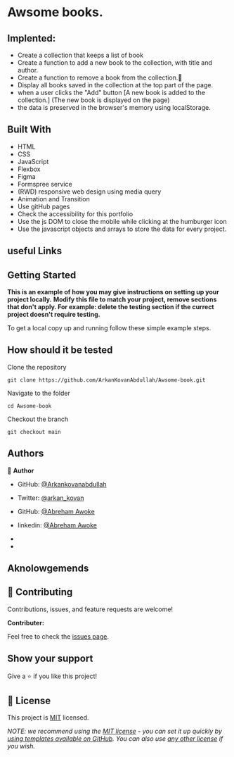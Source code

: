 

# Awsome books.

## Implented: 

- Create a collection that keeps a list of book
 - Create a function to add a new book to the collection, with title and author.
 - Create a function to remove a book from the collection.💯
 - Display all books saved in the collection at the top part of the page.
 - when a user clicks the "Add" button [A new book is added to the collection.] (The new book is displayed on the page)
 - the data is preserved in the browser's memory using localStorage.

## Built With

- HTML
- CSS
- JavaScript
- Flexbox
- Figma
- Formspree service
- (RWD) responsive web design using media query
- Animation and Transition
- Use gitHub pages
- Check the accessibility for this portfolio
- Use the js DOM to close the mobile while clicking at the humburger icon
- Use the javascript objects and arrays to store the data for every project.

## useful Links

## Getting Started

**This is an example of how you may give instructions on setting up your project locally.**
**Modify this file to match your project, remove sections that don't apply. For example: delete the testing section if the currect project doesn't require testing.**

To get a local copy up and running follow these simple example steps.

## How should it be tested

Clone the repository
```
git clone https://github.com/ArkanKovanAbdullah/Awsome-book.git
```
Navigate to the folder
```
cd Awsome-book
```
Checkout the branch
```
git checkout main
```

## Authors

👤 **Author**
- GitHub: [@Arkankovanabdullah](https://github.com/Arkankovanabdullah)
- Twitter: [@arkan_kovan](https://twitter.com/Arkan_kovan)

- GitHub: [@Abreham Awoke](https://github.com/abreham1222)
- linkedin: [@Abreham Awoke](https://www.linkedin.com/in/abreham1222)

-
-
## Aknolowgemends 



## 🤝 Contributing

Contributions, issues, and feature requests are welcome!


**Contributer:** 


Feel free to check the [issues page](../../issues/).

## Show your support

Give a ⭐️ if you like this project!

## 📝 License

This project is [MIT](./LICENSE) licensed.

_NOTE: we recommend using the [MIT license](https://choosealicense.com/licenses/mit/) - you can set it up quickly by [using templates available on GitHub](https://docs.github.com/en/communities/setting-up-your-project-for-healthy-contributions/adding-a-license-to-a-repository). You can also use [any other license](https://choosealicense.com/licenses/) if you wish._
